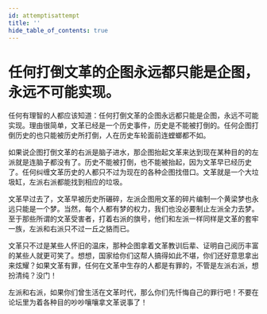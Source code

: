 ```yaml
---
id: attemptisattempt
title: ''
hide_table_of_contents: true
---
```


# 任何打倒文革的企图永远都只能是企图，永远不可能实现。

任何有理智的人都应该知道：任何打倒文革的企图永远都只能是企图，永远不可能实现。理由很简单，文革已经是一个历史事件，历史是不能被打倒的。任何企图打倒历史的也只能被历史所打倒，人在历史车轮面前连螳螂都不如。

如果说企图打倒文革的右派是脑子进水，那企图抬起文革来达到现在某种目的的左派就是连脑子都没有了。历史不能被打倒，也不能被抬起，因为文革早已经历史了。任何纠缠文革历史的人都只不过为现在的各种企图找借口。文革就是一个大垃圾缸，左派右派都能找到相应的垃圾。

文革早过去了，文革早被历史所碾碎，左派企图用文革的碎片编制一个黄梁梦也永远只能是一个梦。当然，每个人都有梦的权力，我们也没必要制止左派全力去梦。至于那些所谓的文革受害者，打着右派的旗号，他们和左派一样同样是文革的套牢一族，左派和右派只不过一丘之貉而已。

文革只不过是某些人怀旧的温床，那种企图拿着文革教训后辈、证明自己阅历丰富的某些人就更可笑了。想想，国家给你们这帮人搞得如此不堪，你们还好意思拿出来炫耀？如果文革有罪，任何在文革中生存的人都是有罪的，不管是左派右派，想扮清纯？没门！

左派和右派，如果你们曾生活在文革时代，那么你们先忏悔自己的罪行吧！不要在论坛里为着各种目的吵吵嚷嚷拿文革说事了！